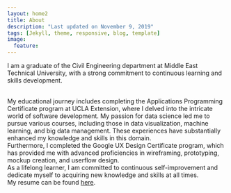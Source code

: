 ```yaml
---
layout: home2
title: About
description: "Last updated on November 9, 2019"
tags: [Jekyll, theme, responsive, blog, template]
image:
  feature: 
---
```


I am a graduate of the Civil Engineering department at Middle East Technical University, with a strong commitment to continuous learning and skills development.

<br />
My educational journey includes completing the Applications Programming Certificate program at UCLA Extension, where I delved into the intricate world of software development. My passion for data science led me to pursue various courses, including those in data visualization, machine learning, and big data management. These experiences have substantially enhanced my knowledge and skills in this domain.

<br />
Furthermore, I completed the Google UX Design Certificate program, which has provided me with advanced proficiencies in wireframing, prototyping, mockup creation, and userflow design. 

<br />
As a lifelong learner, I am committed to continuous self-improvement and dedicate myself to acquiring new knowledge and skills at all times.

<br />
My resume can be found <a href="https://esrayis.github.io/EsraAydogan.Resume.pdf" target="_blank">here</a>.
